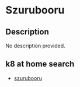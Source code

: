 # Szurubooru

## Description

No description provided.

## k8 at home search

- [szurubooru](https://nanne.dev/k8s-at-home-search/#/szurubooru)
